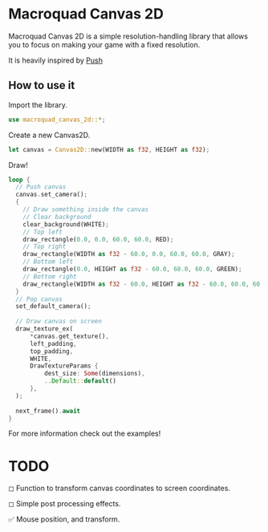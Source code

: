 # Macroquad Canvas 2D

Macroquad Canvas 2D is a simple resolution-handling library that allows you to focus on making your game with a fixed resolution.

It is heavily inspired by [Push](https://github.com/Ulydev/push) 

## How to use it

Import the library.
``` rust
use macroquad_canvas_2d::*;
```

Create a new Canvas2D.
``` rust
let canvas = Canvas2D::new(WIDTH as f32, HEIGHT as f32);
```

Draw!
``` rust
loop {
  // Push canvas
  canvas.set_camera();
  {
    // Draw something inside the canvas
    // Clear background
    clear_background(WHITE);
    // Top left
    draw_rectangle(0.0, 0.0, 60.0, 60.0, RED);
    // Top right
    draw_rectangle(WIDTH as f32 - 60.0, 0.0, 60.0, 60.0, GRAY);
    // Bottom left
    draw_rectangle(0.0, HEIGHT as f32 - 60.0, 60.0, 60.0, GREEN);
    // Bottom right
    draw_rectangle(WIDTH as f32 - 60.0, HEIGHT as f32 - 60.0, 60.0, 60.0, BLUE);
  }
  // Pop canvas
  set_default_camera();
  
  // Draw canvas on screen
  draw_texture_ex(
      *canvas.get_texture(),
      left_padding,
      top_padding,
      WHITE,
      DrawTextureParams {
          dest_size: Some(dimensions),
          ..Default::default()
      },
  );
  
  next_frame().await
}

```

For more information check out the examples!

# TODO
◻ Function to transform canvas coordinates to screen coordinates. 

◻ Simple post processing effects.  

✅ Mouse position, and transform.
